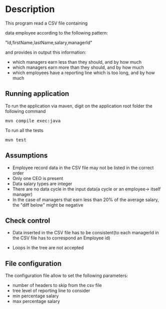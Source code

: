 # Description
This  program read a CSV file containing

data employee according to the following pattern:

"Id,firstName,lastName,salary,managerId"

and provides in output this information:

- which managers earn less than they should, and by how much
- which managers earn more than they should, and by how much
- which employees have a reporting line which is too long, and by how much

## Running application

To run the application via maven, digit on the application root folder the following command
<pre>
mvn compile exec:java
</pre>
To run all the tests
<pre>
mvn test
</pre>


## Assumptions

- Employee record data in the CSV file may not be listed in the correct order 
- Only one CEO is present
- Data salary types are integer
- There are no data cycle in the input data(a cycle or an employee-> itself manager)
- In the case of managers that earn less than 20% of the average salary, the "diff below" might be negative 


## Check control
- Data inserted in the CSV file has to be  consistent(to each managerId in the CSV file has to correspond an Employee id)

- Loops in the tree are not accepted




## File configuration
The configuration file allow to set the following parameters:
- number of headers to skip from the csv file
- tree level of reporting line to consider
- min percentage salary
- max percentage salary

